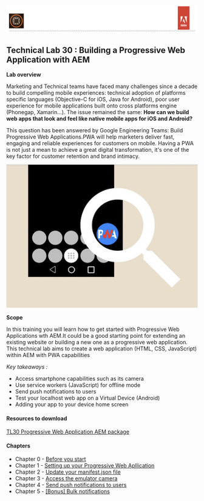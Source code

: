 ![AEM Adobe](chapters/images/Lab-Header.png)  
## Technical Lab 30 : Building a Progressive Web Application with AEM

**Lab overview** 
<p>
 
Marketing and Technical teams have faced many challenges since a decade to build compelling mobile experiences: technical adoption 
of platforms specific languages (Objective-C for iOS, Java for Android), poor user experience for mobile applications built onto 
cross platforms engine (Phonegap, Xamarin...). The issue remained the same:  **How can we build web apps that look and feel like 
native mobile apps for iOS and Android?**

This question has been answered by Google Engineering Teams: Build Progressive Web Applications.PWA will help marketers deliver fast, 
engaging and reliable experiences for customers on mobile. Having a PWA is not just a mean to achieve a great digital 
transformation, it's one of the key factor for customer retention and brand intimacy.
  
 ![AEM Adobe PWA](chapters/images/hero-pwa-discovery.jpg)
 
**Scope**
 
In this training you will learn how to get started with Progressive Web Applications wth AEM.It could be a 
good starting point for extending an existing website or building a new one as a progressive web application.
This technical lab aims to create a web application (HTML, CSS, JavaScript) within AEM with PWA capabilities
 
_Key takeaways :_

- Access smartphone capabilities such as its camera
- Use service workers (JavaScript) for offline mode
- Send push notifications to users
- Test your localhost web app on a Virtual Device (Android)
- Adding your app to your device home screen

</p>
 
#### Resources to download

[TL30 Progressive Web Application AEM package](/tools/starter.zip)

#### Chapters

- Chapter 0 - [Before you start](chapters/chapter-0.md)
- Chapter 1 - [Setting up your Progressive Web Apllication](chapters/chapter-1.md)
- Chapter 2 - [Update your manifest.json file](chapters/chapter-2.md)
- Chapter 3 - [Access the emulator camera](chapters/chapter-3.md)
- Chapter 4 - [Send push notifications to users](chapters/chapter-4.md)
- Chapter 5 - [[Bonus] Bulk notifications ](chapters/chapter-5.md)
